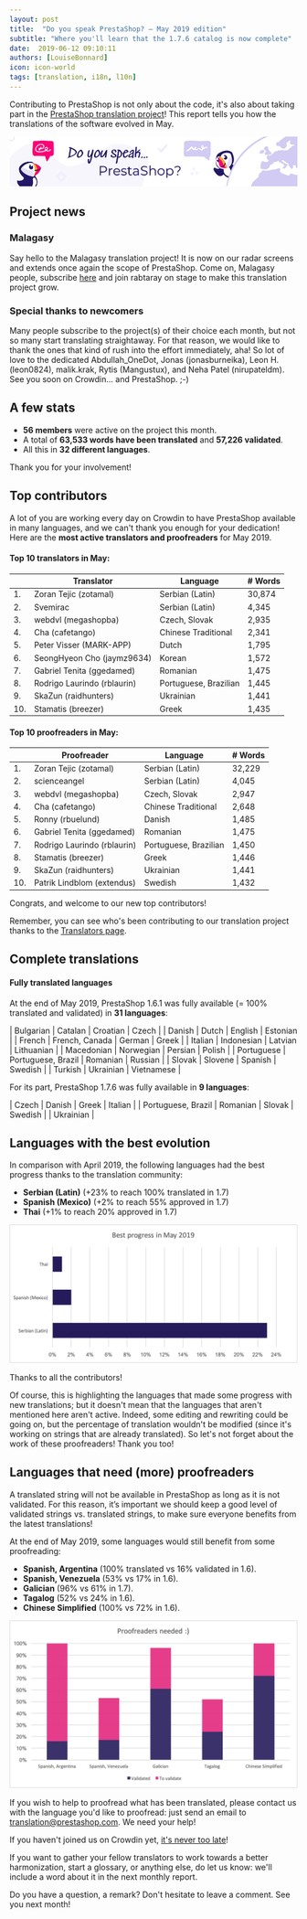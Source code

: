 ```yaml
---
layout: post
title:  "Do you speak PrestaShop? – May 2019 edition"
subtitle: "Where you'll learn that the 1.7.6 catalog is now complete"
date:  2019-06-12 09:10:11
authors: [LouiseBonnard]
icon: icon-world
tags: [translation, i18n, l10n]
---
```


Contributing to PrestaShop is not only about the code, it's also about taking part in the [PrestaShop translation project](https://crowdin.com/project/prestashop-official)! This report tells you how the translations of the software evolved in May.

![Crowdin Monthly banner](/assets/images/2019/01/Build-Crowdin-banner.jpg)

## Project news


### Malagasy

Say hello to the Malagasy translation project! It is now on our radar screens and extends once again the scope of PrestaShop. Come on, Malagasy people, subscribe [here](https://crowdin.com/project/prestashop-official/mg#) and join rabtaray on stage to make this translation project grow.


### Special thanks to newcomers

Many people subscribe to the project(s) of their choice each month, but not so many start translating straightaway. For that reason, we would like to thank the ones that kind of rush into the effort immediately, aha! So lot of love to the dedicated Abdullah_OneDot, Jonas (jonasburneika), Leon H. (leon0824), malik.krak, Rytis (Mangustux), and Neha Patel (nirupateldm). See you soon on Crowdin… and PrestaShop. ;-)


## A few stats
 
* **56 members** were active on the project this month.
* A total of **63,533 words have been translated** and **57,226 validated**.
* All this in **32 different languages**.
 
Thank you for your involvement!
 

## Top contributors
 
A lot of you are working every day on Crowdin to have PrestaShop available in many languages, and we can't thank you enough for your dedication! Here are the **most active translators and proofreaders** for May 2019.
 
#### Top 10 translators in May:
 
| |Translator | Language | # Words
|-|---------- | -------- | ----------------
 1. | Zoran Tejic (zotamal) | Serbian (Latin) | 30,874
 2. | Svemirac | Serbian (Latin) | 4,345
 3. | webdvl (megashopba) | Czech, Slovak | 2,935
 4. | Cha (cafetango) | Chinese Traditional | 2,341
 5. | Peter Visser (MARK-APP) | Dutch | 1,795
 6. | SeongHyeon Cho (jaymz9634) | Korean | 1,572
 7. | Gabriel Tenita (ggedamed) | Romanian | 1,475
 8. | Rodrigo Laurindo (rblaurin) | Portuguese, Brazilian | 1,445
 9. | SkaZun (raidhunters) | Ukrainian | 1,441
10. | Stamatis (breezer) | Greek | 1,435
 
 
#### Top 10 proofreaders in May:
 
| | Proofreader | Language | # Words
|-| ---------- | -------- | ----------------
 1. | Zoran Tejic (zotamal) | Serbian (Latin) | 32,229
 2. | scienceangel | Serbian (Latin) | 4,045
 3. | webdvl (megashopba) | Czech, Slovak | 2,947
 4. | Cha (cafetango) | Chinese Traditional | 2,648
 5. | Ronny (rbuelund) | Danish | 1,485
 6. | Gabriel Tenita (ggedamed) | Romanian | 1,475
 7. | Rodrigo Laurindo (rblaurin) | Portuguese, Brazilian | 1,450
 8. | Stamatis (breezer) | Greek | 1,446
 9. | SkaZun (raidhunters) | Ukrainian | 1,441
10. | Patrik Lindblom (extendus) | Swedish | 1,432

Congrats, and welcome to our new top contributors!
 
Remember, you can see who's been contributing to our translation project thanks to the [Translators page](http://translators.prestashop.com/).
 
 
## Complete translations
 
#### Fully translated languages
 
At the end of May 2019, PrestaShop 1.6.1 was fully available (= 100% translated and validated) in **31 languages**:
 
| Bulgarian | Catalan | Croatian | Czech |
| Danish | Dutch | English | Estonian |
| French | French, Canada | German | Greek |
| Italian | Indonesian | Latvian | Lithuanian |
| Macedonian | Norwegian | Persian | Polish |
| Portuguese | Portuguese, Brazil | Romanian | Russian |
| Slovak | Slovene | Spanish | Swedish |
| Turkish | Ukrainian | Vietnamese |
 
For its part, PrestaShop 1.7.6 was fully available in **9 languages**:
 
| Czech | Danish | Greek | Italian |
| Portuguese, Brazil | Romanian | Slovak | Swedish |
| Ukrainian |
 
 
## Languages with the best evolution
 
In comparison with April 2019, the following languages had the best progress thanks to the translation community:
 
* **Serbian (Latin)** (+23% to reach 100% translated in 1.7)
* **Spanish (Mexico)** (+2% to reach 55% approved in 1.7)
* **Thai** (+1% to reach 20% approved in 1.7)
 
![Best translation progress for May 2019](/assets/images/2019/06/Build-Crowdin-progress-May19.png)
 
Thanks to all the contributors!
 
Of course, this is highlighting the languages that made some progress with new translations; but it doesn't mean that the languages that aren't mentioned here aren't active. Indeed, some editing and rewriting could be going on, but the percentage of translation wouldn't be modified (since it's working on strings that are already translated). So let's not forget about the work of these proofreaders! Thank you too!
 
 
## Languages that need (more) proofreaders
 
A translated string will not be available in PrestaShop as long as it is not validated. For this reason, it’s important we should keep a good level of validated strings vs. translated strings, to make sure everyone benefits from the latest translations!
 
At the end of May 2019, some languages would still benefit from some proofreading:
 
* **Spanish, Argentina** (100% translated vs 16% validated in 1.6).
* **Spanish, Venezuela** (53% vs 17% in 1.6).
* **Galician** (96% vs 61% in 1.7).
* **Tagalog** (52% vs 24% in 1.6).
* **Chinese Simplified** (100% vs 72% in 1.6).
 
![Languages that need proofreading](/assets/images/2019/06/Build-Crowdin-proofreading-May19.png)
 
If you wish to help to proofread what has been translated, please contact us with the language you'd like to proofread: just send an email to translation@prestashop.com. We need your help! 
 
If you haven't joined us on Crowdin yet, [it's never too late](https://crowdin.com/project/prestashop-official)!
 
If you want to gather your fellow translators to work towards a better harmonization, start a glossary, or anything else, do let us know: we'll include a word about it in the next monthly report.
 
Do you have a question, a remark? Don't hesitate to leave a comment. See you next month!
